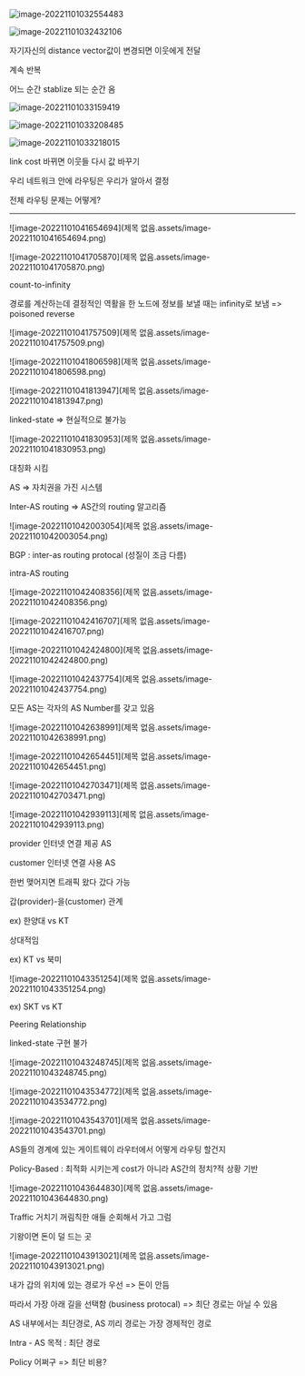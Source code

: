 

![image-20221101032554483](C:\Users\user\AppData\Roaming\Typora\typora-user-images\image-20221101032554483.png)

![image-20221101032432106](C:\Users\user\AppData\Roaming\Typora\typora-user-images\image-20221101032432106.png)

자기자신의  distance vector값이 변경되면 이웃에게 전달

계속 반복

어느 순간 stablize 되는 순간 옴

![image-20221101033159419](C:\Users\user\AppData\Roaming\Typora\typora-user-images\image-20221101033159419.png)

![image-20221101033208485](C:\Users\user\AppData\Roaming\Typora\typora-user-images\image-20221101033208485.png)

![image-20221101033218015](C:\Users\user\AppData\Roaming\Typora\typora-user-images\image-20221101033218015.png)

link cost 바뀌면 이웃들 다시 값 바꾸기



우리 네트워크 안에 라우팅은 우리가 알아서 결정

전체 라우팅 문제는 어떻게?

---

![image-20221101041654694](제목 없음.assets/image-20221101041654694.png)

![image-20221101041705870](제목 없음.assets/image-20221101041705870.png)

count-to-infinity

경로를 계산하는데 결정적인 역활을 한 노드에 정보를 보낼 때는 infinity로 보냄 => poisoned reverse

![image-20221101041757509](제목 없음.assets/image-20221101041757509.png)

![image-20221101041806598](제목 없음.assets/image-20221101041806598.png)

![image-20221101041813947](제목 없음.assets/image-20221101041813947.png)

linked-state => 현실적으로 불가능

![image-20221101041830953](제목 없음.assets/image-20221101041830953.png)

대칭화 시킴

AS => 자치권을 가진 시스템

Inter-AS routing => AS간의 routing 알고리즘

![image-20221101042003054](제목 없음.assets/image-20221101042003054.png)

BGP : inter-as routing protocal (성질이 조금 다름)

intra-AS routing

![image-20221101042408356](제목 없음.assets/image-20221101042408356.png)

![image-20221101042416707](제목 없음.assets/image-20221101042416707.png)

![image-20221101042424800](제목 없음.assets/image-20221101042424800.png)

![image-20221101042437754](제목 없음.assets/image-20221101042437754.png)

모든 AS는 각자의 AS Number를 갖고 있음

![image-20221101042638991](제목 없음.assets/image-20221101042638991.png)

![image-20221101042654451](제목 없음.assets/image-20221101042654451.png)

![image-20221101042703471](제목 없음.assets/image-20221101042703471.png)

![image-20221101042939113](제목 없음.assets/image-20221101042939113.png)

provider 인터넷 연결 제공 AS

customer 인터넷 연결 사용 AS

한번 맺어지면 트래픽 왔다 갔다 가능

갑(provider)-을(customer) 관계

ex) 한양대 vs KT

상대적임

ex) KT vs 북미

![image-20221101043351254](제목 없음.assets/image-20221101043351254.png)

ex) SKT vs KT

Peering Relationship

linked-state 구현 불가

![image-20221101043248745](제목 없음.assets/image-20221101043248745.png)

![image-20221101043534772](제목 없음.assets/image-20221101043534772.png)

![image-20221101043543701](제목 없음.assets/image-20221101043543701.png)

AS들의 경계에 있는 게이트웨이 라우터에서 어떻게 라우팅 할건지

Policy-Based : 최적화 시키는게 cost가 아니라 AS간의 정치?적 상황 기반

![image-20221101043644830](제목 없음.assets/image-20221101043644830.png)

Traffic 거치기 꺼림칙한 애들 순회해서 가고 그럼

기왕이면 돈이 덜 드는 곳

![image-20221101043913021](제목 없음.assets/image-20221101043913021.png)

내가 갑의 위치에 있는 경로가 우선 => 돈이 안듬

따라서 가장 아래 길을 선택함 (business protocal) => 최단 경로는 아닐 수 있음

AS 내부에서는 최단경로, AS 끼리 경로는 가장 경제적인 경로

Intra - AS 목적 : 최단 경로

Policy 어쩌구 => 최단 비용?